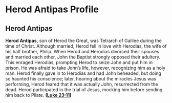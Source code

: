 # Herod Antipas Profile

## Herod Antipas

**Herod Antipas**, son of Herod the Great, was Tetrarch of Galilee during the time of Christ. Although married, Herod fell in love with Herodias, the wife of his half brother, Philip. When Herod and Herodias divorced their spouses and married each other, John the Baptist strongly opposed their adultery. This enraged Herodias, prompting Herod to seize John and put him in prison. He was afraid to take John’s life, however, recognizing him as a holy man. Herod finally gave in to Herodias and had John beheaded, but doing so haunted his conscience; later, hearing about the miracles Jesus was performing, Herod feared that it was actually John, resurrected from the dead. Herod participated in the trial of Jesus, mocking him before sending him back to Pilate. **([Luke 23:11](https://www.esv.org/Luke+23%3A11/))**

